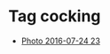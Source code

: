 <!--
title: Tag cocking
date: 2020-06-28T14:49:39.600Z
tags:
-->
# Tag cocking

 * [Photo 2016-07-24 23](147917309907.md)